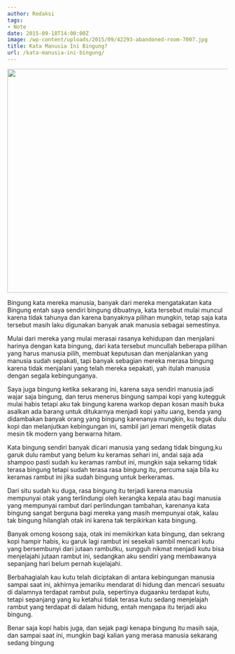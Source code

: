 ```yaml
---
author: Redaksi
tags:
- Note
date: 2015-09-18T14:00:00Z
image: /wp-content/uploads/2015/09/42293-abandoned-room-7007.jpg
title: Kata Manusia Ini Bingung?
url: /kata-manusia-ini-bingung/
---
```


<div style="clear:both;text-align:center;">
  <img loading="lazy" class="alignnone wp-image-704" src="https://wildanfauzyart.files.wordpress.com/2020/04/41a77-action-plan-brainstorming-complex-212286.jpg?w=1024&#038;h=682&#038;resize=768%2C512" alt="" width="768" height="512" data-recalc-dims="1" />
</div>

Bingung kata mereka manusia, banyak dari mereka mengatakatan kata Bingung entah saya sendiri bingung dibuatnya, kata tersebut mulai muncul karena tidak tahunya dan karena banyaknya pilihan mungkin, tetap saja kata tersebut masih laku digunakan banyak anak manusia sebagai semestinya.

Mulai dari mereka yang mulai merasai rasanya kehidupan dan menjalani harinya dengan kata bingung, dari kata tersebut muncullah beberapa pilihan yang harus manusia pilih, membuat keputusan dan menjalankan yang manusia sudah sepakati, tapi banyak sebagian mereka merasa bingung karena tidak menjalani yang telah mereka sepakati, yah itulah manusia dengan segala kebingunganya.

Saya juga bingung ketika sekarang ini, karena saya sendiri manusia jadi wajar saja bingung, dan terus menerus bingung sampai kopi yang kutegguk mulai habis tetapi aku tak bingung karena warkop depan kosan masih buka asalkan ada barang untuk ditukarnya menjadi kopi yaitu uang, benda yang didambakan banyak orang yang bingung karenanya mungkin, ku teguk dulu kopi dan melanjutkan kebingungan ini, sambil jari jemari mengetik diatas mesin tik modern yang berwarna hitam.

Kata bingung sendiri banyak dicari manusia yang sedang tidak bingung,ku garuk dulu rambut yang belum ku keramas sehari ini, andai saja ada shampoo pasti sudah ku keramas rambut ini, mungkin saja sekarng tidak terasa bingung tetapi sudah terasa rasa bingung itu, percuma saja bila ku keramas rambut ini jika sudah bingung untuk berkeramas.

Dari situ sudah ku duga, rasa bingung itu terjadi karena manusia mempunyai otak yang terlindungi oleh kerangka kepala atau bagi manusia yang mempunyai rambut dari perlindungan tambahan, karenanya kata bingung sangat berguna bagi mereka yang masih mempunyai otak, kalau tak bingung hilanglah otak ini karena tak terpikirkan kata bingung.

Banyak omong kosong saja, otak ini memikirkan kata bingung, dan sekrang kopi hampir habis, ku garuk lagi rambut ini sesekali sambil mencari kutu yang bersembunyi dari jutaan rambutku, sungguh nikmat menjadi kutu bisa menjelajahi jutaan rambut ini, sedangkan aku sendiri yang membawanya sepanjang hari belum pernah kujelajahi.

Berbahagialah kau kutu telah diciptakan di antara kebingungan manusia sampai saat ini, akhirnya jemariku mendarat di hidung dan mencari sesuatu di dalamnya terdapat rambut pula, sepertinya dugaanku terdapat kutu, tetapi sepanjang yang ku ketahui tidak terasa kutu sedang menjelajah rambut yang terdapat di dalam hidung, entah mengapa itu terjadi aku bingung.

Benar saja kopi habis juga, dan sejak pagi kenapa bingung itu masih saja, dan sampai saat ini, mungkin bagi kalian yang merasa manusia sekarang sedang bingung

<div>
</div>